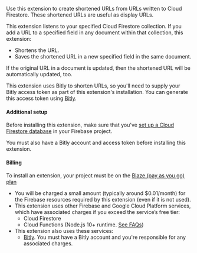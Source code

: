 Use this extension to create shortened URLs from URLs written to Cloud Firestore. These shortened URLs are useful as display URLs.

This extension listens to your specified Cloud Firestore collection. If you add a URL to a specified field in any document within that collection, this extension:

- Shortens the URL.
- Saves the shortened URL in a new specified field in the same document.

If the original URL in a document is updated, then the shortened URL will be automatically updated, too.

This extension uses Bitly to shorten URLs, so you'll need to supply your Bitly access token as part of this extension's installation. You can generate this access token using [Bitly](https://bitly.com/a/oauth_apps).

#### Additional setup

Before installing this extension, make sure that you've [set up a Cloud Firestore database](https://firebase.google.com/docs/firestore/quickstart) in your Firebase project.

You must also have a Bitly account and access token before installing this extension.

#### Billing
 
To install an extension, your project must be on the [Blaze (pay as you go) plan](https://firebase.google.com/pricing)
 
- You will be charged a small amount (typically around $0.01/month) for the Firebase resources required by this extension (even if it is not used).
- This extension uses other Firebase and Google Cloud Platform services, which have associated charges if you exceed the service’s free tier:
  - Cloud Firestore
  - Cloud Functions (Node.js 10+ runtime. [See FAQs](https://firebase.google.com/support/faq#extensions-pricing))
- This extension also uses these services:
  - [Bitly](https://bitly.com/). You must have a Bitly account and you're responsible for any associated charges.
